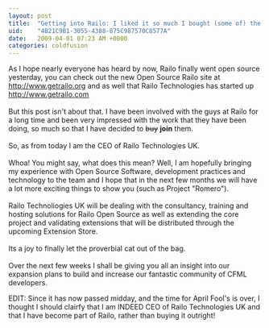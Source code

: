 ```yaml
---
layout: post
title:  "Getting into Railo: I liked it so much I bought (some of) the company"
uid:	"4B21C9B1-3055-4388-875C987570C8577A"
date:   2009-04-01 07:23 AM +0000
categories: coldfusion
---
```

<p>As I hope nearly everyone has heard by now, Railo finally went open source yesterday, you can check out the new Open Source Railo site at <a href="http://www.getrailo.org">http://www.getrailo.org</a> and as well that Railo Technologies has started up<a href="http://www.getrailo.com"> http://www.getrailo.com</a><br /><br />But this post isn't about that. I have been involved with the guys at Railo for a long time and been very impressed with the work that they have been doing, so much so that I have decided to <span style="text-decoration: line-through;">buy</span> <strong>join</strong> them.<br /><br />So, as from today I am the CEO of Railo Technologies UK. <br /><br />Whoa! You might say, what does this mean? Well, I am hopefully bringing my experience with Open Source Software, development practices and technology to the team and I hope that in the next few months we will have a lot more exciting things to show you (such as Project "Romero").<br /><br />Railo Technoliogies UK will be dealing with the consultancy, training and hosting solutions for Railo Open Source as well as extending the core project and validating extensions that will be distributed through the upcoming Extension Store.<br /><br />Its a joy to finally let the proverbial cat out of the bag.<br /><br />Over the next few weeks I shall be giving you all an insight into our expansion plans to build and increase our fantastic community of CFML developers.</p>
<p>EDIT: Since it has now passed midday, and the time for April Fool's is over, I thought I should clairfy that I am INDEED CEO of Railo Technologies UK and that I have become part of Railo, rather than buying it outright!</p>
<p> </p>